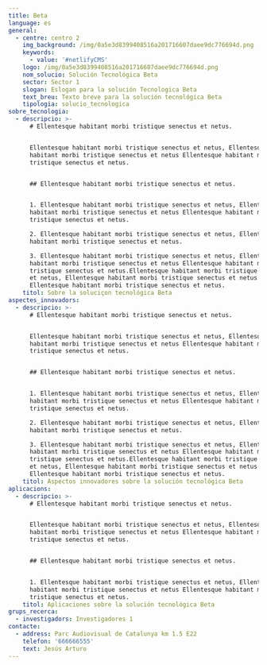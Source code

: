```yaml
---
title: Beta
language: es
general:
  - centre: centro 2
    img_background: /img/0a5e3d8399408516a201716607daee9dc776694d.png
    keywords:
      - value: '#netlifyCMS'
    logo: /img/0a5e3d8399408516a201716607daee9dc776694d.png
    nom_solucio: Solución Tecnológica Beta
    sector: Sector 1
    slogan: Eslogan para la solución Tecnologica Beta
    text_breu: Texto breve para la solución tecnológica Beta
    tipologia: solucio_tecnologica
sobre_tecnologia:
  - descripcio: >-
      # Ellentesque habitant morbi tristique senectus et netus. 


      Ellentesque habitant morbi tristique senectus et netus, Ellentesque
      habitant morbi tristique senectus et netus Ellentesque habitant morbi
      tristique senectus et netus.


      ## Ellentesque habitant morbi tristique senectus et netus.


      1. Ellentesque habitant morbi tristique senectus et netus, Ellentesque
      habitant morbi tristique senectus et netus Ellentesque habitant morbi
      tristique senectus et netus.

      2. Ellentesque habitant morbi tristique senectus et netus, Ellentesque
      habitant morbi tristique senectus et netus.

      3. Ellentesque habitant morbi tristique senectus et netus, Ellentesque
      habitant morbi tristique senectus et netus Ellentesque habitant morbi
      tristique senectus et netus.Ellentesque habitant morbi tristique senectus
      et netus, Ellentesque habitant morbi tristique senectus et netus
      Ellentesque habitant morbi tristique senectus et netus.
    titol: Sobre la soluciçon tecnológica Beta
aspectes_innovadors:
  - descripcio: >-
      # Ellentesque habitant morbi tristique senectus et netus. 


      Ellentesque habitant morbi tristique senectus et netus, Ellentesque
      habitant morbi tristique senectus et netus Ellentesque habitant morbi
      tristique senectus et netus.


      ## Ellentesque habitant morbi tristique senectus et netus.


      1. Ellentesque habitant morbi tristique senectus et netus, Ellentesque
      habitant morbi tristique senectus et netus Ellentesque habitant morbi
      tristique senectus et netus.

      2. Ellentesque habitant morbi tristique senectus et netus, Ellentesque
      habitant morbi tristique senectus et netus.

      3. Ellentesque habitant morbi tristique senectus et netus, Ellentesque
      habitant morbi tristique senectus et netus Ellentesque habitant morbi
      tristique senectus et netus.Ellentesque habitant morbi tristique senectus
      et netus, Ellentesque habitant morbi tristique senectus et netus
      Ellentesque habitant morbi tristique senectus et netus.
    titol: Aspectos innovadores sobre la solución tecnológica Beta
aplicacions:
  - descripcio: >-
      # Ellentesque habitant morbi tristique senectus et netus. 


      Ellentesque habitant morbi tristique senectus et netus, Ellentesque
      habitant morbi tristique senectus et netus Ellentesque habitant morbi
      tristique senectus et netus.


      ## Ellentesque habitant morbi tristique senectus et netus.


      1. Ellentesque habitant morbi tristique senectus et netus, Ellentesque
      habitant morbi tristique senectus et netus Ellentesque habitant morbi
      tristique senectus et netus.
    titol: Aplicaciones sobre la solución tecnológica Beta
grups_recerca:
  - investigadors: Investigadores 1
contacte:
  - address: Parc Audiovisual de Catalunya km 1.5 E22
    telefon: '666666555'
    text: Jesús Arturo
---
```


